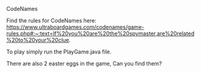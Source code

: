 CodeNames

Find the rules for CodeNames here: https://www.ultraboardgames.com/codenames/game-rules.php#:~:text=If%20you%20are%20the%20spymaster,are%20related%20to%20your%20clue.

To play simply run the PlayGame.java file. 

There are also 2 easter eggs in the game, Can you find them?

